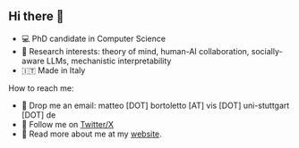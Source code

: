 ## Hi there 👋

<!--
**MattBortoletto/MattBortoletto** is a ✨ _special_ ✨ repository because its `README.md` (this file) appears on your GitHub profile.

Here are some ideas to get you started:

- 🔭 I’m currently working on ...
- 🌱 I’m currently learning ...
- 👯 I’m looking to collaborate on ...
- 🤔 I’m looking for help with ...
- 💬 Ask me about ...
- 📫 How to reach me: ...
- 😄 Pronouns: ...
- ⚡ Fun fact: ...
-->

- 💻 PhD candidate in Computer Science
- 🔎 Research interests: theory of mind, human-AI collaboration, socially-aware LLMs, mechanistic interpretability
- 🇮🇹 Made in Italy

How to reach me: 

- 📧 Drop me an email: matteo [DOT] bortoletto [AT] vis [DOT] uni-stuttgart [DOT] de
- 💬 Follow me on [Twitter/X](https://x.com/MattBorto)
- 🔗 Read more about me at my [website](matteobortoletto.org).
